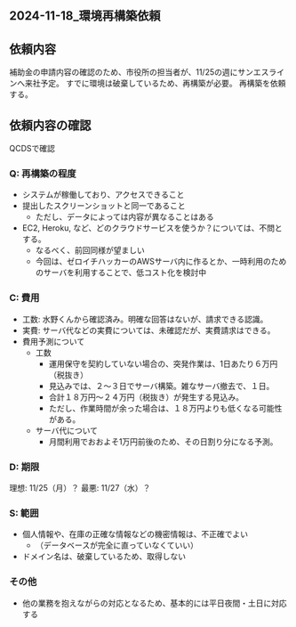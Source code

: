 2024-11-18_環境再構築依頼
---

## 依頼内容
補助金の申請内容の確認のため、市役所の担当者が、11/25の週にサンエスラインへ来社予定。
すでに環境は破棄しているため、再構築が必要。
再構築を依頼する。

## 依頼内容の確認
QCDSで確認
### Q: 再構築の程度
- システムが稼働しており、アクセスできること
- 提出したスクリーンショットと同一であること
  - ただし、データによっては内容が異なることはある
- EC2, Heroku, など、どのクラウドサービスを使うか？については、不問とする。
  - なるべく、前回同様が望ましい
  - 今回は、ゼロイチハッカーのAWSサーバ内に作るとか、一時利用のためのサーバを利用することで、低コスト化を検討中

### C: 費用
- 工数: 水野くんから確認済み。明確な回答はないが、請求できる認識。
- 実費: サーバ代などの実費については、未確認だが、実費請求はできる。
- 費用予測について
  - 工数
    - 運用保守を契約していない場合の、突発作業は、1日あたり６万円（税抜き）
    - 見込みでは、２〜３日でサーバ構築。雑なサーバ撤去で、１日。
    - 合計１８万円〜２４万円（税抜き）が発生する見込み。
    - ただし、作業時間が余った場合は、１８万円よりも低くなる可能性がある。
  - サーバ代について
    - 月間利用でおおよそ1万円前後のため、その日割り分になる予測。

### D: 期限
理想: 11/25（月）？
最悪: 11/27（水）？

### S: 範囲
- 個人情報や、在庫の正確な情報などの機密情報は、不正確でよい
  - （データベースが完全に直っていなくていい）
- ドメイン名は、破棄しているため、取得しない

### その他
- 他の業務を抱えながらの対応となるため、基本的には平日夜間・土日に対応する

